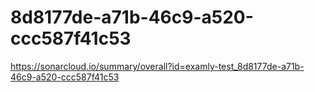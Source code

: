 # 8d8177de-a71b-46c9-a520-ccc587f41c53
https://sonarcloud.io/summary/overall?id=examly-test_8d8177de-a71b-46c9-a520-ccc587f41c53
